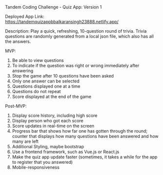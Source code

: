 Tandem Coding Challenge - Quiz App: Version 1

Deployed App Link: https://tandemquizappbbalkaransingh23888.netlify.app/

Description: Play a quick, refreshing, 10-question round of trivia. Trivia questions are randomly generated from a local json file, which also has all the answers. 

MVP:
1) Be able to view questions
2) To indicate if the question was right or wrong immediately after answering
3) Stop the game after 10 questions have been asked
4) Only one answer can be selected
5) Questions displayed one at a time
6) Questions do not repeat
7) Score displayed at the end of the game

Post-MVP:
1) Display score history, including high score
2) Display person who got each score
3) Score updates in real-time on the screen
4) Progress bar that shows how far one has gotten through the round; counter that displays how many questions have been answered and how many are left
5) Additional Styling, maybe bootstrap
6) Use a frontend framework, such as Vue.js or React.js
7) Make the quiz app update faster (sometimes, it takes a while for the app to register that you answered)
8) Mobile-responsiveness


